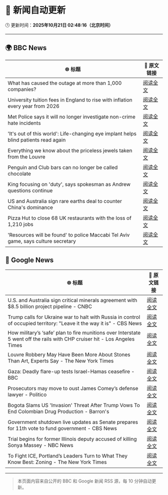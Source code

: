 # 🧠 新闻自动更新

🕒 更新时间：**2025年10月21日 02:48:16（北京时间）**

---

## 🌍 BBC News

| 🌐 标题 | 🔗 原文链接 |
|--------|-------------|
| What has caused the outage at more than 1,000 companies? | [阅读全文](https://www.bbc.com/news/articles/cev1en9077ro?at_medium=RSS&at_campaign=rss) |
| University tuition fees in England to rise with inflation every year from 2026 | [阅读全文](https://www.bbc.com/news/articles/cgkzj87n8rdo?at_medium=RSS&at_campaign=rss) |
| Met Police says it will no longer investigate non-crime hate incidents | [阅读全文](https://www.bbc.com/news/articles/cwyp1gk0n23o?at_medium=RSS&at_campaign=rss) |
| 'It's out of this world': Life-changing eye implant helps blind patients read again | [阅读全文](https://www.bbc.com/news/articles/c0qpz39jpj7o?at_medium=RSS&at_campaign=rss) |
| Everything we know about the priceless jewels taken from the Louvre | [阅读全文](https://www.bbc.com/news/articles/cg7nrlkg0zxo?at_medium=RSS&at_campaign=rss) |
| Penguin and Club bars can no longer be called chocolate | [阅读全文](https://www.bbc.com/news/articles/c86737yg3jlo?at_medium=RSS&at_campaign=rss) |
| King focusing on 'duty', says spokesman as Andrew questions continue | [阅读全文](https://www.bbc.com/news/articles/c4gzp6xgdx4o?at_medium=RSS&at_campaign=rss) |
| US and Australia sign rare earths deal to counter China's dominance | [阅读全文](https://www.bbc.com/news/articles/cly9kvrdk2xo?at_medium=RSS&at_campaign=rss) |
| Pizza Hut to close 68 UK restaurants with the loss of 1,210 jobs | [阅读全文](https://www.bbc.com/news/articles/c07mk59pzkpo?at_medium=RSS&at_campaign=rss) |
| 'Resources will be found' to police Maccabi Tel Aviv game, says culture secretary | [阅读全文](https://www.bbc.com/news/articles/cj971rwyzlgo?at_medium=RSS&at_campaign=rss) |

## 📰 Google News

| 🌐 标题 | 🔗 原文链接 |
|--------|-------------|
| U.S. and Australia sign critical minerals agreement with $8.5 billion project pipeline - CNBC | [阅读全文](https://news.google.com/rss/articles/CBMikgFBVV95cUxNQzdodTd2ajVaXzNkaDZaRlhtWTM2RFozSy1QV3dWenRXOGdORDFFNnZOcnVlN2kwM09hNXlHUjMzS0QxOHZIRlQ5cld6ZnQ0QjBQdWV5Zm5XYUtHQl9veWYxT0dYRTVTOFJqd29rYXJTYmNEZXlxYVRkWFprS0ZPNkpOQWszeklfT0plWHdpZzRZUdIBlwFBVV95cUxOLTZvY1NJUEhvM3A1MUtoenI3SnluVHdFUXNfSF9iUGM0NzVvUjNHLWxtS1lLMjBJS3J3S2paNFRPa3JGTXJBOGI5cWxvMkVaQ1JVT3hPc1ZsaU9iaHM4aG1fS2Qxd0dJVFBXdDlwQmFOQVhMZnYwRHNFR29zOTJBZ2hkcVhPUFNLV3VoZ1VhRGRTelNJYldB?oc=5) |
| Trump calls for Ukraine war to halt with Russia in control of occupied territory: "Leave it the way it is" - CBS News | [阅读全文](https://news.google.com/rss/articles/CBMihwFBVV95cUxOdEhYWUk1d1dUdjktbzN0VXFVcFg1Y3JEb1pOam1aSTg0Z0RoWEZuSFpWWHNLUVRhdzVkRk9QV0ltYmhCM3I3MEcyM0RNeU15cl8yTzh2dGExYkgwX3ktN05EbERmckJ6UWJMdWNGQVZmNnJlS1hvbFVzVUdmb1ZQcEs4cGNwcjDSAYwBQVVfeXFMUG1DTkp1OUtkNTZCbFViVUxHTzVmTmxyX1pMV1FtSW1Uc2F0UFltNFo3LVFMbGp1NHA2am1OLXpqRHk5Si1qM1pZYVM0RTZQYVl3WjV1emhHYzZzQXBFbjJYeklkLW56ZF93cUZETkdLSl9rTG5tcDRMWFljajJJZUVWUDV6UGZ2Y0U1bEw?oc=5) |
| How military’s ‘safe’ plan to fire munitions over Interstate 5 went off the rails with CHP cruiser hit - Los Angeles Times | [阅读全文](https://news.google.com/rss/articles/CBMinwFBVV95cUxQbXVSYm1TYkZJVHotWGZuV3pSSzF0eUZtUjdMQ0ZVRGxnUkFuRHVhUFdsQnk2cm5VMVpyMzhfazZkeW5aemlKZGVVbU1oWjdLQXgtdXFVaVZZT2VxN1RpT1pfakJOaWU4Tk00dWxKZ091MGlicjNmdTd0UFpvQ0pXb0VERnEzVEVnY0xNZzNtM2JxNExvcUF2Umx6eXRrQkU?oc=5) |
| Louvre Robbery May Have Been More About Stones Than Art, Experts Say - The New York Times | [阅读全文](https://news.google.com/rss/articles/CBMihwFBVV95cUxOZVdLVmZOX291U1JKY2ZWZnZ2WngwS3FNdks5dEE1enhtSkNremZ1Qy05MXJVQXZkc1o1QzRtSGgxM2pYNTV1RkZuUDVMYVZITkptWEhDUVoxOWttRnpIdS1FTzNMYjZiUHpZZDFja1Bjd2I2MG91RUpScC04Z1k3WWcxUDYyRFk?oc=5) |
| Gaza: Deadly flare-up tests Israel-Hamas ceasefire - BBC | [阅读全文](https://news.google.com/rss/articles/CBMiWkFVX3lxTE1HakZmcnczRXlaaXhka28tOGc0a2E1a3BSbWJtTXk0STVGcHllSTF1cjMxSXpOMVZ3UmdvbTVCcmUxZlVSYnZlNlk1ZFZxRGNZUmdldWNqNndzd9IBX0FVX3lxTE9LdUpPS2VqRDdHbTMwSTJhY1NGcmhrNkppb1Q1NTQ2TUtweWtTOW9jTDRKWkMwT0FGTVN0eHZpNzdrNWk1UFlZSnNqSFVYc01qS1B6djN6dW83STRIZmlB?oc=5) |
| Prosecutors may move to oust James Comey’s defense lawyer - Politico | [阅读全文](https://news.google.com/rss/articles/CBMiigFBVV95cUxQaEZHWmxDT3FEdnFNOE5FN2V0QWtWQWJSVU11bE1HQXdhWG1JcEk3RjhXLUZDX2NlZTN6aElZMHltc1E4YUZqNDNqMDVLSmpObGxWX2FmRFZpd25YOUdRVmd2bTliM0JHSzFXQ1F3OXJRanZHekl5ZUFsb0FDNmpZQlpzVUVKb1F1SHc?oc=5) |
| Bogota Slams US 'Invasion' Threat After Trump Vows To End Colombian Drug Production - Barron's | [阅读全文](https://news.google.com/rss/articles/CBMiuwFBVV95cUxNNEZkRzNSNGNoSnFBTDllM0JIbVVwU1hVQ2tBY0VTX0hCMWZNRXBCSG1ZZHcxTTZicWFMdERHWEJGWnJteXF1SkR3dndESHhORWFDMWQwZ01FZVhCRjVSeXBWVmVuVjR6RkFoeHg5ekNmQXlIbDFjMU92MEE3VjdxbnF0TTJzLVdWT2h4c1pPaW44SnZwZjBSX0NkSGY0TWhQR0lxWnJFWlZnXy03a1g0VmNwQXViMWZtRm9j?oc=5) |
| Government shutdown live updates as Senate prepares for 11th vote to fund government - CBS News | [阅读全文](https://news.google.com/rss/articles/CBMijwFBVV95cUxQd193VUxieldHblJSSUNGQktRZjFFdmROVEZqUHFwYncwMFY2VVowd1ZWelNEY3dGOVotTHVGdDNNZXJ3QkZ0d3I1NGxsYUgxOTE1cTZvRk5KWllEdnY0VUJqOGJoMndtdmhiMUtXUW5aOVJoamRuZk9BX2RyQWkxNjRZUEJiUzI5WmNkQ0dySdIBlAFBVV95cUxNTmduWlhYWFlDcG1PVW4tRjdFTTloQmJKVTd5TzJ3UVJ2SGtDSk9PVW4wemhOalF1aGVXSVliWldpSUtkVXFLSl9XdkN1V1lnZGRMcktManMwMzN2NEJFbVpFbm5PNTMyR2tuN2ZMSWp3T19mZ1hDelNSRFJaazloa1dxa1cwT2I5WU9fcEtaWWpCOGlD?oc=5) |
| Trial begins for former Illinois deputy accused of killing Sonya Massey - NBC News | [阅读全文](https://news.google.com/rss/articles/CBMisgFBVV95cUxNUGxSbnU0dElwMnlDaF9JUDJBT3NsbFdMeVhUUFpVR04zVmRrQjJRMld5b2tRMGtlOXNST3JKNWliNGNJXzA3cVpxS2x3VVFoWHYyQll4T2VOd0w5ZU5aUG52ZktCZFVqU2pyOVpGdUlIQ2wwY3NmaXdKT3BaX0NyY0Y4bEQ5cldjaHprYTQzcV9ISHZIYTJpemt0NzA3aFpiTkVaR3FtOHRmTWZMMGFhOGF30gFWQVVfeXFMUHc5WDZOUTk0N0ZTUnR3eFVCbzFVV2tmRGFuRUotWVBSVDNCd2lITTVKTVk4cHdUSDBPMHpDR0JkYUlZeU0tc3JmS1M3NXpndHlpcE1FZXc?oc=5) |
| To Fight ICE, Portland’s Leaders Turn to What They Know Best: Zoning - The New York Times | [阅读全文](https://news.google.com/rss/articles/CBMickFVX3lxTE1fYkVZOVU2QkVVYnl0Sms3N0x2M0ROZTNWcGxFSkNFeGJlYk5NQ0JUSkhRbGVVU3lINjZqRDBkZ1ZIU2xJUHhxY1czaVlTdmhDdlhkWFFCWW9HOFVRXzJOa1hGdmtNTG9kQk91Z2I1b3RFQQ?oc=5) |

---
> 本页面内容来自公开的 BBC 和 Google 新闻 RSS 源，每 10 分钟自动更新。
